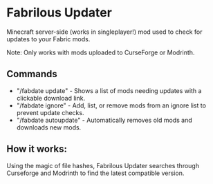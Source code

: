 # Fabrilous Updater
Minecraft server-side (works in singleplayer!) mod used to check for updates to your Fabric mods.

Note: Only works with mods uploaded to CurseForge or Modrinth.


## Commands
* "/fabdate update" - Shows a list of mods needing updates with a clickable download link.
* "/fabdate ignore"  -  Add, list, or remove mods from an ignore list to prevent update checks.
* "/fabdate autoupdate" - Automatically removes old mods and downloads new mods.


## How it works:
Using the magic of file hashes, Fabrilous Updater searches through Curseforge and Modrinth to find the latest compatible version.
